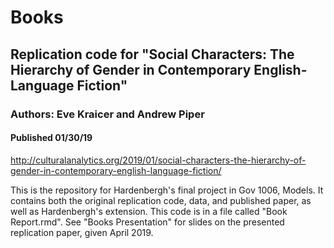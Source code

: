 # Books

## Replication code for "Social Characters: The Hierarchy of Gender in Contemporary English-Language Fiction"
### Authors: Eve Kraicer and Andrew Piper
#### Published 01/30/19
http://culturalanalytics.org/2019/01/social-characters-the-hierarchy-of-gender-in-contemporary-english-language-fiction/

This is the repository for Hardenbergh's final project in Gov 1006, Models. It contains both the original replication code, data, and published paper, as well as Hardenbergh's extension. This code is in a file called "Book Report.rmd". See "Books Presentation" for slides on the presented replication paper, given April 2019.
